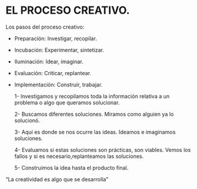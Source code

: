 # EL PROCESO CREATIVO.

Los pasos del proceso creativo:

- Preparación: Investigar, recopilar.
- Incubación: Experimentar, sintetizar.
- Iluminación: Idear, imaginar.
- Evaluación: Criticar, replantear.
- Implementación: Construir, trabajar.

    1- Investigamos y recopilamos toda la información relativa a un problema o algo que queramos solucionar.

    2- Buscamos diferentes soluciones. Miramos como alguien ya lo solucionó.

    3- Aquí es donde se nos ocurre las ideas. Ideamos e imaginamos soluciones.

    4- Evaluamos si estas soluciones son prácticas, son viables. Vemos los fallos y si es necesario,replanteamos las soluciones.

    5- Construimos la idea hasta el producto final.

“La creatividad es algo que se desarrolla”